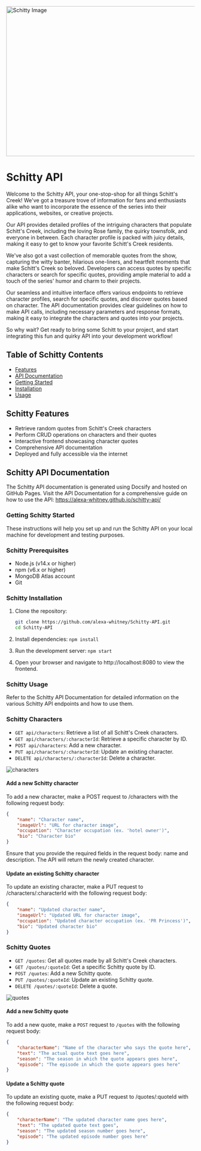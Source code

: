 <img src="./images/schitty.png" alt="Schitty Image" width="650" height="400">

# Schitty API

Welcome to the Schitty API, your one-stop-shop for all things Schitt's Creek! We've got a treasure trove of information for fans and enthusiasts alike who want to incorporate the essence of the series into their applications, websites, or creative projects.

Our API provides detailed profiles of the intriguing characters that populate Schitt's Creek, including the loving Rose family, the quirky townsfolk, and everyone in between. Each character profile is packed with juicy details, making it easy to get to know your favorite Schitt's Creek residents.

We've also got a vast collection of memorable quotes from the show, capturing the witty banter, hilarious one-liners, and heartfelt moments that make Schitt's Creek so beloved. Developers can access quotes by specific characters or search for specific quotes, providing ample material to add a touch of the series' humor and charm to their projects.

Our seamless and intuitive interface offers various endpoints to retrieve character profiles, search for specific quotes, and discover quotes based on character. The API documentation provides clear guidelines on how to make API calls, including necessary parameters and response formats, making it easy to integrate the characters and quotes into your projects.

So why wait? Get ready to bring some Schitt to your project, and start integrating this fun and quirky API into your development workflow!

## Table of Schitty Contents

- [Features](#schitty-features)
- [API Documentation](#schitty-api-documentation)
- [Getting Started](#getting-schitty-started)
- [Installation](#schitty-installation)
- [Usage](#schitty-usage)


## Schitty Features

- Retrieve random quotes from Schitt's Creek characters
- Perform CRUD operations on characters and their quotes
- Interactive frontend showcasing character quotes
- Comprehensive API documentation
- Deployed and fully accessible via the internet

## Schitty API Documentation

The Schitty API documentation is generated using Docsify and hosted on GitHub Pages. Visit the API Documentation for a comprehensive guide on how to use the API: https://alexa-whitney.github.io/schitty-api/

### Getting Schitty Started

These instructions will help you set up and run the Schitty API on your local machine for development and testing purposes.

### Schitty Prerequisites

- Node.js (v14.x or higher)
- npm (v6.x or higher)
- MongoDB Atlas account
- Git

### Schitty Installation

1. Clone the repository:
   ```bash
   git clone https://github.com/alexa-whitney/Schitty-API.git
   cd Schitty-API
   ```

2. Install dependencies:
    ``` npm install ```

3. Run the development server:
    ```npm start```

4. Open your browser and navigate to http://localhost:8080 to view the frontend.

### Schitty Usage

Refer to the Schitty API Documentation for detailed information on the various Schitty API endpoints and how to use them.

### Schitty Characters
- `GET api/characters`: Retrieve a list of all Schitt's Creek characters.
- `GET api/characters/:characterId`: Retrieve a specific character by ID.
- `POST api/characters`: Add a new character.
- `PUT api/characters/:characterId`: Update an existing character.
- `DELETE api/characters/:characterId`: Delete a character.

![characters](./images/characters.png)

#### Add a new Schitty character
To add a new character, make a POST request to /characters with the following request body:
```json
{
    "name": "Character name",
    "imageUrl": "URL for character image",
    "occupation": "Character occupation (ex. 'hotel owner')",
    "bio": "Character bio"
}
```
Ensure that you provide the required fields in the request body: name and description. The API will return the newly created character.

#### Update an existing Schitty character
To update an existing character, make a PUT request to /characters/:characterId with the following request body:
```json
{
    "name": "Updated character name",
    "imageUrl": "Updated URL for character image",
    "occupation": "Updated character occupation (ex. 'PR Princess')",
    "bio": "Updated character bio"
}
```

### Schitty Quotes

- `GET /quotes`: Get all quotes made by all Schitt's Creek characters.
- `GET /quotes/:quoteId`: Get a specific Schitty quote by ID.
- `POST /quotes`: Add a new Schitty quote.
- `PUT /quotes/:quoteId`: Update an existing Schitty quote.
- `DELETE /quotes/:quoteId`: Delete a quote.

![quotes](./images/quotes.png)

#### Add a new Schitty quote
To add a new quote, make a `POST` request to `/quotes` with the following request body:
```json
{
    "characterName": "Name of the character who says the quote here",
    "text": "The actual quote text goes here",
    "season": "The season in which the quote appears goes here",
    "episode": "The episode in which the quote appears goes here"
}
```

#### Update a Schitty quote
To update an existing quote, make a PUT request to /quotes/:quoteId with the following request body:
```json
{
    "characterName": "The updated character name goes here",
    "text": "The updated quote text goes",
    "season": "The updated season number goes here",
    "episode": "The updated episode number goes here"
}
```
